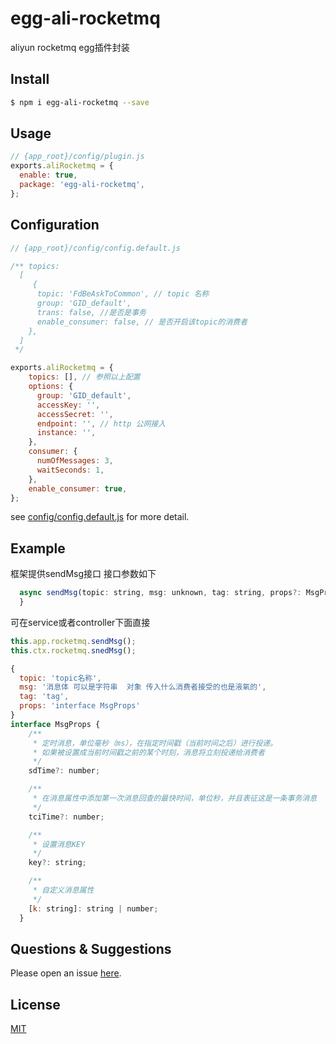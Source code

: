 # egg-ali-rocketmq
  aliyun rocketmq egg插件封装

<!--
Description here.
-->

## Install

```bash
$ npm i egg-ali-rocketmq --save
```

## Usage

```js
// {app_root}/config/plugin.js
exports.aliRocketmq = {
  enable: true,
  package: 'egg-ali-rocketmq',
};
```

## Configuration

```JavaScript
// {app_root}/config/config.default.js

/** topics:
  [
     {
      topic: 'FdBeAskToCommon', // topic 名称
      group: 'GID_default',
      trans: false, //是否是事务
      enable_consumer: false, // 是否开启该topic的消费者
    },
  ]
 */

exports.aliRocketmq = {
    topics: [], // 参照以上配置
    options: {
      group: 'GID_default',
      accessKey: '',
      accessSecret: '',
      endpoint: '', // http 公网接入
      instance: '',
    },
    consumer: {
      numOfMessages: 3,
      waitSeconds: 1,
    },
    enable_consumer: true,
};
```

see [config/config.default.js](config/config.default.js) for more detail.

## Example

框架提供sendMsg接口   接口参数如下
```JavaScript 
  async sendMsg(topic: string, msg: unknown, tag: string, props?: MsgProps) {
  }
```
可在service或者controller下面直接
```js
this.app.rocketmq.sendMsg();
this.ctx.rocketmq.snedMsg();
```
```js
{
  topic: 'topic名称',
  msg: '消息体 可以是字符串  对象 传入什么消费者接受的也是液氧的',
  tag: 'tag',
  props: 'interface MsgProps'
}
interface MsgProps {
    /**
     * 定时消息，单位毫秒（ms），在指定时间戳（当前时间之后）进行投递。
     * 如果被设置成当前时间戳之前的某个时刻，消息将立刻投递给消费者
     */
    sdTime?: number;

    /**
     * 在消息属性中添加第一次消息回查的最快时间，单位秒，并且表征这是一条事务消息
     */
    tciTime?: number;

    /**
     * 设置消息KEY
     */
    key?: string;

    /**
     * 自定义消息属性
     */
    [k: string]: string | number;
  }
```


## Questions & Suggestions

Please open an issue [here](https://github.com/turing-babycare/egg-ali-rocketmq/issues).

## License

[MIT](LICENSE)
